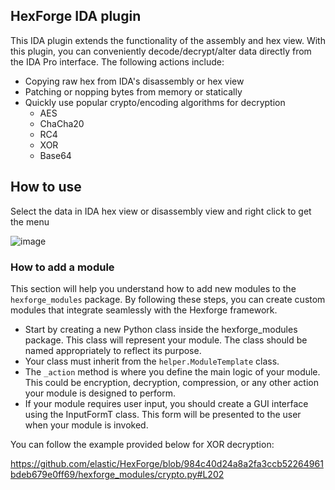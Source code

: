 ## HexForge IDA plugin
This IDA plugin extends the functionality of the assembly and hex view. With this plugin, you can conveniently decode/decrypt/alter data directly from the IDA Pro interface. The following actions include:
- Copying raw hex from IDA's disassembly or hex view
- Patching or nopping bytes from memory or statically
- Quickly use popular crypto/encoding algorithms for decryption
  - AES
  - ChaCha20
  - RC4
  - XOR
  - Base64


## How to use
Select the data in IDA hex view or disassembly view and right click to get the menu

![image](https://github.com/user-attachments/assets/fb597d92-a12e-4755-b305-506197724014)


### How to add a module
This section will help you understand how to add new modules to the `hexforge_modules` package. By following these steps, you can create custom modules that integrate seamlessly with the Hexforge framework.

- Start by creating a new Python class inside the hexforge_modules package. This class will represent your module. The class should be named appropriately to reflect its purpose.
- Your class must inherit from the `helper.ModuleTemplate` class.
- The `_action` method is where you define the main logic of your module. This could be encryption, decryption, compression, or any other action your module is designed to perform.
- If your module requires user input, you should create a GUI interface using the InputFormT class. This form will be presented to the user when your module is invoked.

You can follow the example provided below for XOR decryption:

https://github.com/elastic/HexForge/blob/984c40d24a8a2fa3ccb52264961bdeb679e0ff69/hexforge_modules/crypto.py#L202
